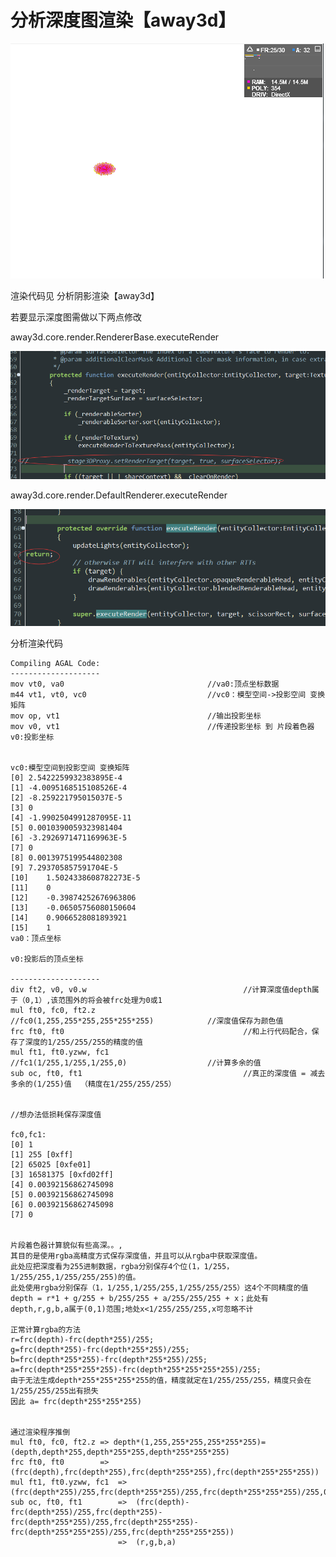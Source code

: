# 分析深度图渲染【away3d】

![](../../../../wordpress/wp-content/uploads/2015/07/20150704190309.png)

渲染代码见 分析阴影渲染【away3d】

若要显示深度图需做以下两点修改

away3d.core.render.RendererBase.executeRender

![](../../../../wordpress/wp-content/uploads/2015/07/20150704190911.png)

away3d.core.render.DefaultRenderer.executeRender

![](../../../../wordpress/wp-content/uploads/2015/07/20150704191043.png)

分析渲染代码

```
Compiling AGAL Code:
--------------------
mov vt0, va0								//va0:顶点坐标数据
m44 vt1, vt0, vc0							//vc0：模型空间->投影空间 变换矩阵
mov op, vt1									//输出投影坐标
mov v0, vt1									//传递投影坐标 到 片段着色器   v0:投影坐标
 
 
vc0:模型空间到投影空间 变换矩阵
[0]	2.5422259932383895E-4	
[1]	-4.0095168515108526E-4	
[2]	-8.259221795015037E-5	
[3]	0	
[4]	-1.9902504991287095E-11	
[5]	0.0010390059323981404	
[6]	-3.2926971471169963E-5	
[7]	0	
[8]	0.0013975199544802308	
[9]	7.293705857591704E-5	
[10]	1.5024338608782273E-5	
[11]	0	
[12]	-0.39874252676963806	
[13]	-0.06505756080150604	
[14]	0.9066528081893921	
[15]	1	
va0：顶点坐标
 
v0:投影后的顶点坐标
 
--------------------
div ft2, v0, v0.w									//计算深度值depth属于（0,1）,该范围外的将会被frc处理为0或1
mul ft0, fc0, ft2.z									//fc0(1,255,255*255,255*255*255)			//深度值保存为颜色值
frc ft0, ft0										//和上行代码配合，保存了深度的1/255/255/255的精度的值
mul ft1, ft0.yzww, fc1								//fc1(1/255,1/255,1/255,0)					//计算多余的值
sub oc, ft0, ft1									//真正的深度值 = 减去多余的(1/255)值  （精度在1/255/255/255）
 
 
//想办法低损耗保存深度值
 
fc0,fc1:
[0]	1	
[1]	255 [0xff]	
[2]	65025 [0xfe01]	
[3]	16581375 [0xfd02ff]	
[4]	0.00392156862745098	
[5]	0.00392156862745098	
[6]	0.00392156862745098	
[7]	0	
 
 
片段着色器计算貌似有些高深。。,
其目的是使用rgba高精度方式保存深度值，并且可以从rgba中获取深度值。
此处应把深度看为255进制数据，rgba分别保存4个位(1，1/255，1/255/255,1/255/255/255)的值。
此处使用rgba分别保存（1，1/255,1/255/255,1/255/255/255）这4个不同精度的值
depth = r*1 + g/255 + b/255/255 + a/255/255/255 + x；此处有depth,r,g,b,a属于(0,1)范围;地处x<1/255/255/255,x可忽略不计
 
正常计算rgba的方法
r=frc(depth)-frc(depth*255)/255;
g=frc(depth*255)-frc(depth*255*255)/255;
b=frc(depth*255*255)-frc(depth*255*255)/255;
a=frc(depth*255*255*255)-frc(depth*255*255*255*255)/255;
由于无法生成depth*255*255*255*255的值，精度就定在1/255/255/255，精度只会在1/255/255/255出有损失
因此 a= frc(depth*255*255*255)
 
 
通过渲染程序推倒
mul ft0, fc0, ft2.z => depth*(1,255,255*255,255*255*255)=(depth,depth*255,depth*255*255,depth*255*255*255)
frc ft0, ft0		=> (frc(depth),frc(depth*255),frc(depth*255*255),frc(depth*255*255*255)) 
mul ft1, ft0.yzww, fc1	=>	(frc(depth*255)/255,frc(depth*255*255)/255,frc(depth*255*255*255)/255,0)
sub oc, ft0, ft1		=>	(frc(depth)-frc(depth*255)/255,frc(depth*255)-frc(depth*255*255)/255,frc(depth*255*255)-frc(depth*255*255*255)/255,frc(depth*255*255*255))
						=>	(r,g,b,a)
```

